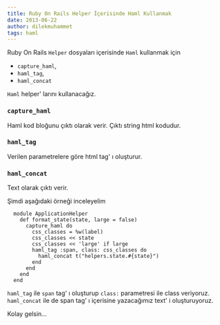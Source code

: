 ```yaml
---
title: Ruby On Rails Helper İçerisinde Haml Kullanmak
date: 2013-06-22
author: dilekmuhammet
tags: haml
---
```


Ruby On Rails `Helper` dosyaları içerisinde `Haml` kullanmak için

*   `capture_haml`,
*   `haml_tag`,
*   `haml_concat`

`Haml` helper' larını kullanacağız.

### `capture_haml`

Haml kod bloğunu çıktı olarak verir. Çıktı string html kodudur.

### `haml_tag`

Verilen parametrelere göre html tag' ı oluşturur.

### `haml_concat`

Text olarak çıktı verir.

Şimdi aşağıdaki örneği inceleyelim

  ```
    module ApplicationHelper
      def format_state(state, large = false)
        capture_haml do
          css_classes = %w(label)
          css_classes << state
          css_classes << 'large' if large
          haml_tag :span, class: css_classes do
            haml_concat t("helpers.state.#{state}")
          end
        end
      end
    end
  ```

`haml_tag` ile `span` tag' ı oluşturup `class:` parametresi ile class veriyoruz. `haml_concat` ile de span tag' ı içerisine yazacağımız text' i oluşturuyoruz.

Kolay gelsin...
